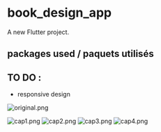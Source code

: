 # book_design_app

A new Flutter project.

## packages used / paquets utilisés


## TO DO : 

- responsive design


![original.png](images/original.png)

![cap1.png](images/cap1.png)
![cap2.png](images/cap2.png)
![cap3.png](images/cap3.png)
![cap4.png](images/cap4.png)